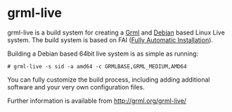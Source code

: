 grml-live
=========

grml-live is a build system for creating a
[Grml](http://grml.org/) and [Debian](http://www.debian.org/)
based Linux Live system. The build system is based on FAI ([Fully
Automatic Installation](http://fai-project.org/)).

Building a Debian based 64bit live system is as simple as running:

    # grml-live -s sid -a amd64 -c GRMLBASE,GRML_MEDIUM,AMD64

You can fully customize the build process, including adding
additional software and your very own configuration files.

Further information is available from http://grml.org/grml-live/

